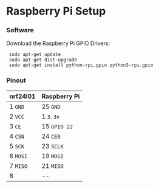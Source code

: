 # Raspberry Pi Setup

### Software
Download the Raspberry Pi GPIO Drivers:

```
 sudo apt-get update
 sudo apt-get dist-upgrade
 sudo apt-get install python-rpi.gpio python3-rpi.gpio
```

### Pinout

| nrf24l01 | Raspberry Pi |
|----------|--------------|
| 1 `GND`  | 25 `GND`     |
| 2 `VCC`  | 1 `3.3v`     |
| 3 `CE`   | 15 `GPIO 22` |
| 4 `CSN`  | 24 `CE0`     |
| 5 `SCK`  | 23 `SCLK`    |
| 6 `MOSI` | 19 `MOSI`    |
| 7 `MISO` | 21 `MISO`    |
| 8        | --           |
